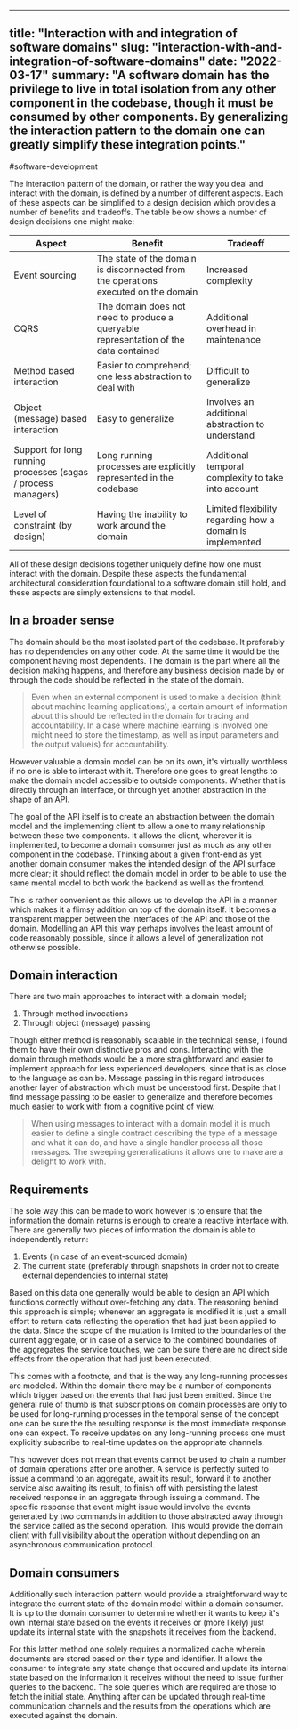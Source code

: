 
---
title: "Interaction with and integration of software domains"
slug: "interaction-with-and-integration-of-software-domains"
date: "2022-03-17"
summary: "A software domain has the privilege to live in total isolation from any other component in the codebase, though it must be consumed by other components. By generalizing the interaction pattern to the domain one can greatly simplify these integration points."
---

#software-development

The interaction pattern of the domain, or rather the way you deal and interact with the domain, is defined by a number of different aspects. Each of these aspects can be simplified to a design decision which provides a number of benefits and tradeoffs. The table below shows a number of design decisions one might make:

| Aspect                                                        | Benefit                                                                              | Tradeoff                                                  |
| ------------------------------------------------------------- | ------------------------------------------------------------------------------------ | --------------------------------------------------------- |
| Event sourcing                                                | The state of the domain is disconnected from the operations executed on the domain   | Increased complexity                                      |
| CQRS                                                          | The domain does not need to produce a queryable representation of the data contained | Additional overhead in maintenance                        |
| Method based interaction                                      | Easier to comprehend; one less abstraction to deal with                              | Difficult to generalize                                   |
| Object (message) based interaction                            | Easy to generalize                                                                   | Involves an additional abstraction to understand          |
| Support for long running processes (sagas / process managers) | Long running processes are explicitly represented in the codebase                    | Additional temporal complexity to take into account       |
| Level of constraint (by design)                               | Having the inability to work around the domain                                       | Limited flexibility regarding how a domain is implemented |

All of these design decisions together uniquely define how one must interact with the domain. Despite these aspects the fundamental architectural consideration foundational to a software domain still hold, and these aspects are simply extensions to that model.

## In a broader sense
The domain should be the most isolated part of the codebase. It preferably has no dependencies on any other code. At the same time it would be the component having most dependents. The domain is the part where all the decision making happens, and therefore any business decision made by or through the code should be reflected in the state of the domain.

> Even when an external component is used to make a decision (think about machine learning applications), a certain amount of information about this should be reflected in the domain for tracing and accountability. In a case where machine learning is involved one might need to store the timestamp, as well as input parameters and the output value(s) for accountability.

However valuable a domain model can be on its own, it's virtually worthless if no one is able to interact with it. Therefore one goes to great lengths to make the domain model accessible to outside components. Whether that is directly through an interface, or through yet another abstraction in the shape of an API.

The goal of the API itself is to create an abstraction between the domain model and the implementing client to allow a one to many relationship between those two components. It allows the client, wherever it is implemented, to become a domain consumer just as much as any other component in the codebase. Thinking about a given front-end as yet another domain consumer makes the intended design of the API surface more clear; it should reflect the domain model in order to be able to use the same mental model to both work the backend as well as the frontend.

This is rather convenient as this allows us to develop the API in a manner which makes it a flimsy addition on top of the domain itself. It becomes a transparent mapper between the interfaces of the API and those of the domain. Modelling an API this way perhaps involves the least amount of code reasonably possible, since it allows a level of generalization not otherwise possible.

## Domain interaction
There are two main approaches to interact with a domain model;

1. Through method invocations
2. Through object (message) passing

Though either method is reasonably scalable in the technical sense, I found them to have their own distinctive pros and cons. Interacting with the domain through methods would be a more straightforward and easier to implement approach for less experienced developers, since that is as close to the language as can be. Message passing in this regard introduces another layer of abstraction which must be understood first. Despite that I find message passing to be easier to generalize and therefore becomes much easier to work with from a cognitive point of view.

> When using messages to interact with a domain model it is much easier to define a single contract describing the type of a message and what it can do, and have a single handler process all those messages. The sweeping generalizations it allows one to make are a delight to work with.

## Requirements
The sole way this can be made to work however is to ensure that the information the domain returns is enough to create a reactive interface with. There are generally two pieces of information the domain is able to independently return:

1. Events (in case of an event-sourced domain)
2. The current state (preferably through snapshots in order not to create external dependencies to internal state)

Based on this data one generally would be able to design an API which functions correctly without over-fetching any data. The reasoning behind this approach is simple; whenever an aggregate is modified it is just a small effort to return data reflecting the operation that had just been applied to the data. Since the scope of the mutation is limited to the boundaries of the current aggregate, or in case of a service to the combined boundaries of the aggregates the service touches, we can be sure there are no direct side effects from the operation that had just been executed.

This comes with a footnote, and that is the way any long-running processes are modeled. Within the domain there may be a number of components which trigger based on the events that had just been emitted. Since the general rule of thumb is that subscriptions on domain processes are only to be used for long-running processes in the temporal sense of the concept one can be sure the the resulting response is the most immediate response one can expect. To receive updates on any long-running process one must explicitly subscribe to real-time updates on the appropriate channels.

This however does not mean that events cannot be used to chain a number of domain operations after one another. A service is perfectly suited to issue a command to an aggregate, await its result, forward it to another service also awaiting its result, to finish off with persisting the latest received response in an aggregate through issuing a command. The specific response that event might issue would involve the events generated by two commands in addition to those abstracted away through the service called as the second operation. This would provide the domain client with full visibility about the operation without depending on an asynchronous communication protocol. 

## Domain consumers
Additionally such interaction pattern would provide a straightforward way to integrate the current state of the domain model within a domain consumer. It is up to the domain consumer to determine whether it wants to keep it's own internal state based on the events it receives or (more likely) just update its internal state with the snapshots it receives from the backend.

For this latter method one solely requires a normalized cache wherein documents are stored based on their type and identifier. It allows the consumer to integrate any state change that occured and update its internal state based on the information it receives without the need to issue further queries to the backend. The sole queries which are required are those to fetch the initial state. Anything after can be updated through real-time communication channels and the results from the operations which are executed against the domain.
